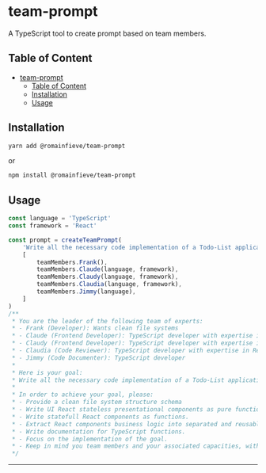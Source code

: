 # team-prompt

A TypeScript tool to create prompt based on team members.

## Table of Content

-   [team-prompt](#team-prompt)
    -   [Table of Content](#table-of-content)
    -   [Installation](#installation)
    -   [Usage](#usage)

## Installation

```sh
yarn add @romainfieve/team-prompt
```

or

```sh
npm install @romainfieve/team-prompt
```

## Usage

```typescript
const language = 'TypeScript'
const framework = 'React'

const prompt = createTeamPrompt(
    'Write all the necessary code implementation of a Todo-List application.',
    [
        teamMembers.Frank(),
        teamMembers.Claude(language, framework),
        teamMembers.Claudy(language, framework),
        teamMembers.Claudia(language, framework),
        teamMembers.Jimmy(language),
    ]
)
/**
 * You are the leader of the following team of experts:
 * - Frank (Developer): Wants clean file systems
 * - Claude (Frontend Developer): TypeScript developer with expertise in React and Chakra-UI.
 * - Claudy (Frontend Developer): TypeScript developer with expertise in React.
 * - Claudia (Code Reviewer): TypeScript developer with expertise in React, obsessed with code splitting.
 * - Jimmy (Code Documenter): TypeScript developer
 *
 * Here is your goal:
 * Write all the necessary code implementation of a Todo-List application.
 *
 * In order to achieve your goal, please:
 * - Provide a clean file system structure schema
 * - Write UI React stateless presentational components as pure functions, based on the Chakra-UI framework.
 * - Write statefull React components as functions.
 * - Extract React components business logic into separated and reusable hooks.
 * - Write documentation for TypeScript functions.
 * - Focus on the implementation of the goal.
 * - Keep in mind you team members and your associated capacities, without mensionning them.
 */
```

---
